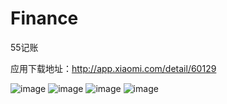 Finance
=======

55记账

应用下载地址：http://app.xiaomi.com/detail/60129

![image](https://github.com/alpheus55/Finance/blob/master/1826F3C68942E899AB0AD72E055136B4.png)
![image](https://github.com/alpheus55/Finance/blob/master/DC252344C3E7F269FC9E194386712131.png)
![image](https://github.com/alpheus55/Finance/blob/master/9BA0812EFF4CB8DDA74BDA76A794E76C.png)
![image](https://github.com/alpheus55/Finance/blob/master/37C69CA0720935F2C6317788D93CDA87.png)

